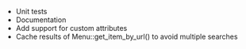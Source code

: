 -	Unit tests
-	Documentation
-	Add support for custom attributes
-	Cache results of Menu::get_item_by_url() to avoid multiple searches